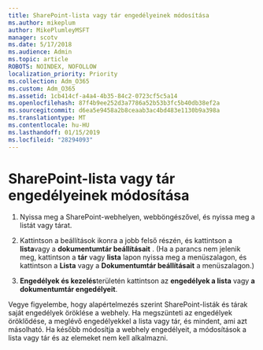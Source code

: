 ```yaml
---
title: SharePoint-lista vagy tár engedélyeinek módosítása
ms.author: mikeplum
author: MikePlumleyMSFT
manager: scotv
ms.date: 5/17/2018
ms.audience: Admin
ms.topic: article
ROBOTS: NOINDEX, NOFOLLOW
localization_priority: Priority
ms.collection: Adm_O365
ms.custom: Adm_O365
ms.assetid: 1cb414cf-a4a4-4b35-84c2-0723cf5c5a14
ms.openlocfilehash: 87f4b9ee252d3a7786a52b53b3fc5b40db38ef2a
ms.sourcegitcommit: d6ea5e9458a2b8ceaab3ac4bd483e1130b9a398a
ms.translationtype: MT
ms.contentlocale: hu-HU
ms.lasthandoff: 01/15/2019
ms.locfileid: "28294093"
---
```

# <a name="change-permissions-for-a-sharepoint-list-or-library"></a>SharePoint-lista vagy tár engedélyeinek módosítása

1. Nyissa meg a SharePoint-webhelyen, webböngészővel, és nyissa meg a listát vagy tárat.
    
2. Kattintson a beállítások ikonra a jobb felső részén, és kattintson a **lista**vagy a **dokumentumtár beállításait** . (Ha a parancs nem jelenik meg, kattintson a **tár** vagy **lista** lapon nyissa meg a menüszalagon, és kattintson a **Lista** vagy a **Dokumentumtár beállításait** a menüszalagon.) 
    
3. **Engedélyek és kezelés**területén kattintson az **engedélyek a lista** vagy **a dokumentumtár engedélyeit**.
    
Vegye figyelembe, hogy alapértelmezés szerint SharePoint-listák és tárak saját engedélyek öröklése a webhely. Ha megszünteti az engedélyek öröklődése, a meglévő engedélyekkel a lista vagy tár, és mindent, ami azt másolható. Ha később módosítja a webhely engedélyeit, a módosítások a lista vagy tár és az elemeket nem kell alkalmazni.
  

